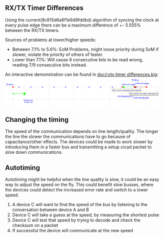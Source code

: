 ## RX/TX Timer Differences
Using the current(8c815d6a6f1e9d9fddbd) algorithm of syncing the clock at every pulse edge there can be a maximum difference of +- 5.555% between the RX/TX timers.

Sources of problems at lower/higher speeds:

* Between 7.1% to 5.6%: EoM Problems, might loose priority during SoM if slower, violate the priority of others of faster.
* Lower than 7.1%: Will cause 8 consecutive bits to be read wrong, reading 7/9 consecutive bits instead.

An interactive demonstration can be found in [doc/rxtx timer differences.kig](https://github.com/amstan/openCICAD/blob/master/doc/rxtx%20timer%20differences.kig):
![Timing diagram](https://github.com/amstan/openCICAD/raw/master/doc/rxtx%20timer%20differences.png)

## Changing the timing
The speed of the communication depends on line length/quality. The longer the line the slower the communications have to go because of capacitance/other effects. The devices could be made to work slower by introducing them in a faster bus and transmitting a setup cicad packet to slow down communications.

## Autotiming
Autotiming might be helpful when the line quality is slow, it could be an easy way to adjust the speed on the fly. This could benefit slow busses, where the devices could detect the increased error rate and switch to a lower speed.

1. A device C will want to find the speed of the bus by listening to the conversation between device A and B
2. Device C will take a guess at the speed, by measuring the shortest pulse
3. Device C will test that speed by trying to decode and check the checksum on a packet
4. If successful the device will communicate at the new speed